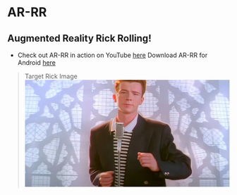 # AR-RR
## Augmented Reality Rick Rolling!

- Check out AR-RR in action on YouTube [here](https://www.youtube.com/watch?v=wNbb3LDrM-0)
Download AR-RR for Android [here](https://github.com/virejdasani/AR-RR/releases/tag/v1.0)

> Target Rick Image                    
![](https://github.com/virejdasani/AR-RR/blob/master/Assets/RickRollAssets/RickRollImg.jpeg)
